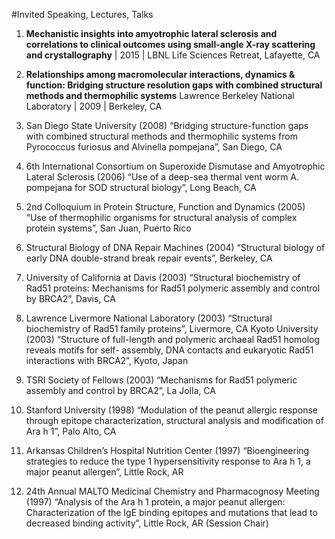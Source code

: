 #Invited Speaking, Lectures, Talks
1. **Mechanistic insights into amyotrophic lateral sclerosis and correlations to clinical outcomes using small-angle X-ray scattering and crystallography** | 2015 | LBNL Life Sciences Retreat, Lafayette, CA

2. **Relationships among macromolecular interactions, dynamics & function: Bridging structure resolution gaps with combined structural methods and thermophilic systems** Lawrence Berkeley National Laboratory | 2009 | Berkeley, CA

3. San Diego State University (2008) “Bridging structure-function gaps with combined structural methods and thermophilic systems from Pyrococcus furiosus and Alvinella pompejana”, San Diego, CA

4. 6th International Consortium on Superoxide Dismutase and Amyotrophic Lateral Sclerosis (2006) “Use of a deep-sea thermal vent worm A. pompejana for SOD structural biology”, Long Beach, CA

5. 2nd Colloquium in Protein Structure, Function and Dynamics (2005) “Use of thermophilic organisms for structural analysis of complex protein systems”, San Juan, Puerto Rico

6. Structural Biology of DNA Repair Machines (2004) “Structural biology of early DNA double-strand break repair events”, Berkeley, CA

7. University of California at Davis (2003) “Structural biochemistry of Rad51 proteins: Mechanisms for Rad51 polymeric assembly and control by BRCA2”, Davis, CA

8. Lawrence Livermore National Laboratory (2003) “Structural biochemistry of Rad51 family proteins”, Livermore, CA Kyoto University (2003) “Structure of full-length and polymeric archaeal Rad51 homolog reveals motifs for self-
assembly, DNA contacts and eukaryotic Rad51 interactions with BRCA2”, Kyoto, Japan

9. TSRI Society of Fellows (2003) “Mechanisms for Rad51 polymeric assembly and control by BRCA2”, La Jolla, CA

10. Stanford University (1998) “Modulation of the peanut allergic response through epitope characterization, structural analysis and modification of Ara h 1”, Palo Alto, CA

11. Arkansas Children’s Hospital Nutrition Center (1997) “Bioengineering strategies to reduce the type 1 hypersensitivity response to Ara h 1, a major peanut allergen”, Little Rock, AR

12. 24th Annual MALTO Medicinal Chemistry and Pharmacognosy Meeting (1997) “Analysis of the Ara h 1 protein, a major peanut allergen: Characterization of the IgE binding epitopes and mutations that lead to decreased binding activity”, Little Rock, AR (Session Chair)